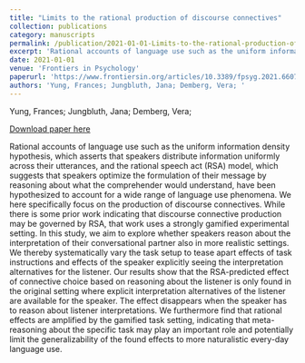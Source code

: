 ```yaml
---
title: "Limits to the rational production of discourse connectives"
collection: publications
category: manuscripts
permalink: /publication/2021-01-01-Limits-to-the-rational-production-of-discourse
excerpt: 'Rational accounts of language use such as the uniform information density hypothesis, which asserts that speakers distribute information uniformly across their utterances, and the rational speech act (RSA) model, which suggests that speakers optimize the formulation of their message by reasoning about what the comprehender would understand, have been hypothesized to account for a wide range of language use phenomena. We here specifically focus on the production of discourse connectives. While there is some prior work indicating that discourse connective production may be governed by RSA, that work uses a strongly gamified experimental setting. In this study, we aim to explore whether speakers reason about the interpretation of their conversational partner also in more realistic settings. We thereby systematically vary the task setup to tease apart effects of task instructions and effects of the speaker explicitly seeing the interpretation alternatives for the listener. Our results show that the RSA-predicted effect of connective choice based on reasoning about the listener is only found in the original setting where explicit interpretation alternatives of the listener are available for the speaker. The effect disappears when the speaker has to reason about listener interpretations. We furthermore find that rational effects are amplified by the gamified task setting, indicating that meta-reasoning about the specific task may play an important role and potentially limit the generalizability of the found effects to more naturalistic every-day language use.'
date: 2021-01-01
venue: 'Frontiers in Psychology'
paperurl: 'https://www.frontiersin.org/articles/10.3389/fpsyg.2021.660730/full'
authors: 'Yung, Frances; Jungbluth, Jana; Demberg, Vera; '
---
```

Yung, Frances; Jungbluth, Jana; Demberg, Vera; 

<a href='https://www.frontiersin.org/articles/10.3389/fpsyg.2021.660730/full'>Download paper here</a>

Rational accounts of language use such as the uniform information density hypothesis, which asserts that speakers distribute information uniformly across their utterances, and the rational speech act (RSA) model, which suggests that speakers optimize the formulation of their message by reasoning about what the comprehender would understand, have been hypothesized to account for a wide range of language use phenomena. We here specifically focus on the production of discourse connectives. While there is some prior work indicating that discourse connective production may be governed by RSA, that work uses a strongly gamified experimental setting. In this study, we aim to explore whether speakers reason about the interpretation of their conversational partner also in more realistic settings. We thereby systematically vary the task setup to tease apart effects of task instructions and effects of the speaker explicitly seeing the interpretation alternatives for the listener. Our results show that the RSA-predicted effect of connective choice based on reasoning about the listener is only found in the original setting where explicit interpretation alternatives of the listener are available for the speaker. The effect disappears when the speaker has to reason about listener interpretations. We furthermore find that rational effects are amplified by the gamified task setting, indicating that meta-reasoning about the specific task may play an important role and potentially limit the generalizability of the found effects to more naturalistic every-day language use.
